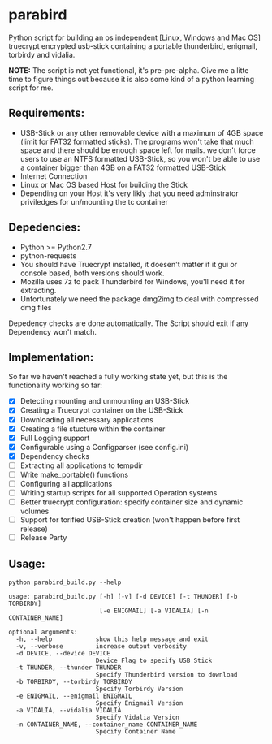 parabird
========

Python script for building an os independent [Linux, Windows and Mac OS] truecrypt encrypted usb-stick containing a portable thunderbird, enigmail, torbirdy and vidalia.

**NOTE:** The script is not yet functional, it's pre-pre-alpha. Give me a litte time to figure things out because it is also some kind of a python learning script for me.

Requirements:
-------------

* USB-Stick or any other removable device with a maximum of 4GB space (limit for FAT32 formatted sticks). The programs won't take that much space and there should be enough space left for mails. we don't force users to use an NTFS formatted USB-Stick, so you won't be able to use a container bigger than 4GB on a FAT32 formatted USB-Stick
* Internet Connection
* Linux or Mac OS based Host for building the Stick
* Depending on your Host it's very likly that you need adminstrator priviledges for un/mounting the tc container

Depedencies:
------------

* Python >= Python2.7
* python-requests
* You should have Truecrypt installed, it doesen't matter if it gui or console based, both versions should work.
* Mozilla uses 7z to pack Thunderbird for Windows, you'll need it for extracting. 
* Unfortunately we need the package dmg2img to deal with compressed dmg files

Depedency checks are done automatically. The Script should exit if any Dependency won't match.

Implementation:
---------------
So far we  haven't reached a fully working state yet, but this is the functionality working so far:

- [x] Detecting mounting and unmounting an USB-Stick  
- [x] Creating a Truecrypt container on the USB-Stick
- [x] Downloading all necessary applications
- [x] Creating a file stucture within the container
- [x] Full Logging support
- [x] Configurable using a Configparser (see config.ini)
- [x] Dependency checks
- [ ] Extracting all applications to tempdir
- [ ] Write make_portable() functions
- [ ] Configuring all applications
- [ ] Writing startup scripts for all supported Operation systems
- [ ] Better truecrypt configuration: specify container size and dynamic volumes
- [ ] Support for torified USB-Stick creation (won't happen before first release)
- [ ] Release Party

Usage:
------

```
python parabird_build.py --help

usage: parabird_build.py [-h] [-v] [-d DEVICE] [-t THUNDER] [-b TORBIRDY]
                         [-e ENIGMAIL] [-a VIDALIA] [-n CONTAINER_NAME]

optional arguments:
  -h, --help            show this help message and exit
  -v, --verbose         increase output verbosity
  -d DEVICE, --device DEVICE
                        Device Flag to specify USB Stick
  -t THUNDER, --thunder THUNDER
                        Specify Thunderbird version to download
  -b TORBIRDY, --torbirdy TORBIRDY
                        Specify Torbirdy Version
  -e ENIGMAIL, --enigmail ENIGMAIL
                        Specify Enigmail Version
  -a VIDALIA, --vidalia VIDALIA
                        Specify Vidalia Version
  -n CONTAINER_NAME, --container_name CONTAINER_NAME
                        Specify Container Name
```
